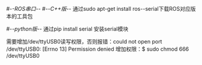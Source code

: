 #-*-ROS串口-*-
#-*-C++版-*-
通过sudo apt-get install ros-<distro>-serial下载ROS对应版本的工具包
  
  
#-*-python版-*-
通过pip install serial 安装serial模块

需要增加/dev/ttyUSB0读写权限，否则报错：could not open port /dev/ttyUSB0: [Errno 13] Permission denied
增加权限：$ sudo chmod 666 /dev/ttyUSB0
